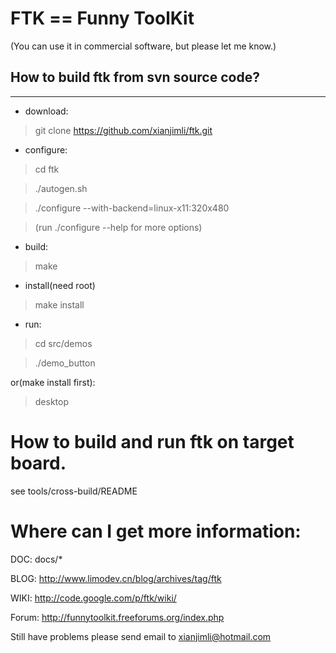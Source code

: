 FTK == Funny ToolKit 
=====================================================
(You can use it in commercial software, but please let me know.)

## How to build ftk from svn source code?
---------------------
* download:
>  git clone https://github.com/xianjimli/ftk.git

* configure:
>  cd ftk

>  ./autogen.sh

>  ./configure --with-backend=linux-x11:320x480

>  (run ./configure --help for more options)

* build:
> make

* install(need root)
>  make install

* run:
>  cd src/demos

>  ./demo_button
 
 or(make install first):
>   desktop

How to build and run ftk on target board.
=====================================================
see tools/cross-build/README

Where can I get more information:
=====================================================
DOC:  docs/* 

BLOG: http://www.limodev.cn/blog/archives/tag/ftk

WIKI: http://code.google.com/p/ftk/wiki/

Forum: http://funnytoolkit.freeforums.org/index.php


Still have problems please send email to xianjimli@hotmail.com



